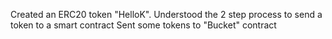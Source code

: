 Created an ERC20 token "HelloK".
Understood the 2 step process to send a token to a smart contract
Sent some tokens to "Bucket" contract

